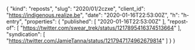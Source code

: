 {
  "kind": "reposts",
  "slug": "2020/01/2czxe",
  "client_id": "https://indigenous.realize.be",
  "date": "2020-01-16T22:53:00Z",
  "h": "h-entry",
  "properties": {
    "published": [
      "2020-01-16T22:53:00Z"
    ],
    "repost-of": [
      "https://twitter.com/swear_trek/status/1217895416374513664"
    ],
    "syndication": [
      "https://twitter.com/JamieTanna/status/1217947174962679814"
    ]
  }
}
